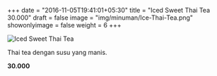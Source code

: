 +++
date = "2016-11-05T19:41:01+05:30"
title = "Iced Sweet Thai Tea 30.000"
draft = false
image = "img/minuman/Ice-Thai-Tea.png"
showonlyimage = false
weight = 6
+++

![Iced Sweet Thai Tea][1]

Thai tea dengan susu yang manis.

**30.000**

[1]: /img/minuman/Ice-Thai-Tea.png
